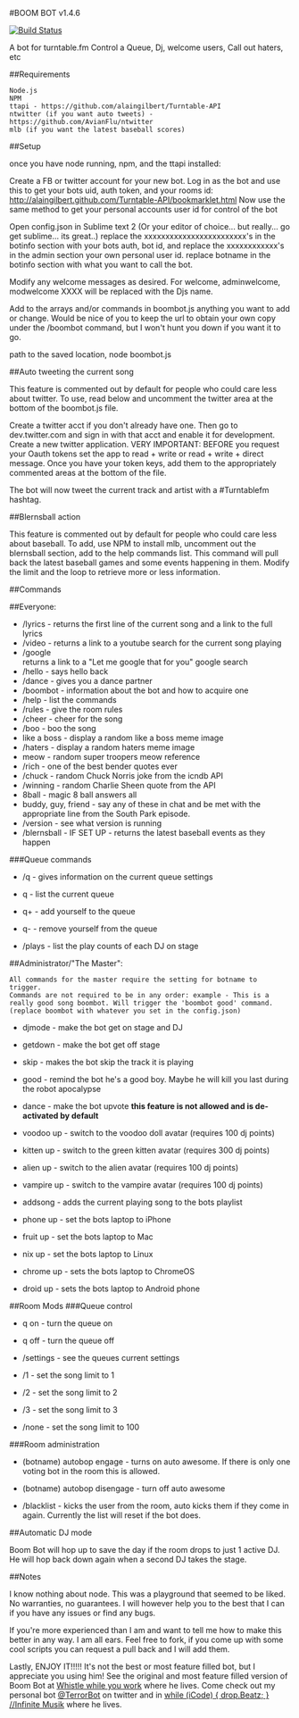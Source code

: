 #BOOM BOT v1.4.6

[![Build Status](https://secure.travis-ci.org/TerrordactylDesigns/boombot.png)](http://travis-ci.org/TerrordactylDesigns/boombot)

A bot for turntable.fm
Control a Queue,
Dj, welcome users,
Call out haters, etc

##Requirements

	Node.js
	NPM
	ttapi - https://github.com/alaingilbert/Turntable-API
	ntwitter (if you want auto tweets) - https://github.com/AvianFlu/ntwitter
	mlb (if you want the latest baseball scores)

##Setup

once you have node running, npm,
and the ttapi installed:

Create a FB or twitter account for your new bot.
Log in as the bot and use this to get your bots uid, auth token, and your rooms id:
http://alaingilbert.github.com/Turntable-API/bookmarklet.html
Now use the same method to get your personal accounts user id for control of the bot

Open config.json in Sublime text 2 (Or your editor of choice... but really... go get sublime... its great..)
replace the xxxxxxxxxxxxxxxxxxxxxxxx's in the botinfo section with your bots auth, bot id, and replace the xxxxxxxxxxxx's in the admin section your own personal user id.
replace botname in the botinfo section with what you want to call the bot.

Modify any welcome messages as desired. For welcome, adminwelcome, modwelcome XXXX will be replaced with the Djs name.

Add to the arrays and/or commands in boombot.js anything you want to add or change. Would be nice of you to keep the url to obtain your own copy under the /boombot command, but I won't hunt you down if you want it to go.

path to the saved location,
node boombot.js

##Auto tweeting the current song

This feature is commented out by default for people who could care less about twitter. To use, read below and uncomment the twitter area at the bottom of the boombot.js file.

Create a twitter acct if you don't already have one.
Then go to dev.twitter.com and sign in with that acct and enable it for development.
Create a new twitter application. VERY IMPORTANT: BEFORE you request your Oauth tokens set the app to read + write or read + write + direct message.
Once you have your token keys, add them to the appropriately commented areas at the bottom of the file.

The bot will now tweet the current track and artist with a #Turntablefm hashtag.

##Blernsball action

This feature is commented out by default for people who could care less about baseball.
To add, use NPM to install mlb, uncomment out the blernsball section, add to the help commands list.
This command will pull back the latest baseball games and some events happening in them.
Modify the limit and the loop to retrieve more or less information.



##Commands

##Everyone:

* /lyrics - returns the first line of the current song and a link to the full lyrics
* /video - returns a link to a youtube search for the current song playing
* /google <search terms> returns a link to a "Let me google that for you" google search
* /hello - says hello back
* /dance - gives you a dance partner
* /boombot - information about the bot and how to acquire one
* /help - list the commands
* /rules - give the room rules
* /cheer - cheer for the song
* /boo - boo the song
* like a boss - display a random like a boss meme image
* /haters - display a random haters meme image
* meow - random super troopers meow reference
* /rich - one of the best bender quotes ever
* /chuck - random Chuck Norris joke from the icndb API
* /winning - random Charlie Sheen quote from the API
* 8ball <question> - magic 8 ball answers all
* buddy, guy, friend - say any of these in chat and be met with the appropriate line from the South Park episode.
* /version - see what version is running
* /blernsball - IF SET UP - returns the latest baseball events as they happen

###Queue commands

* /q - gives information on the current queue settings

* q - list the current queue

* q+ - add yourself to the queue

* q- - remove yourself from the queue

* /plays - list the play counts of each DJ on stage

##Administrator/"The Master":

	All commands for the master require the setting for botname to trigger.
	Commands are not required to be in any order: example - This is a really good song boombot. Will trigger the 'boombot good' command. (replace boombot with whatever you set in the config.json)

* djmode - make the bot get on stage and DJ

* getdown - make the bot get off stage

* skip - makes the bot skip the track it is playing

* good - remind the bot he's a good boy. Maybe he will kill you last during the robot apocalypse

* dance - make the bot upvote **this feature is not allowed and is de-activated by default**

* voodoo up - switch to the voodoo doll avatar (requires 100 dj points)

* kitten up - switch to the green kitten avatar (requires 300 dj points)

* alien up - switch to the alien avatar (requires 100 dj points)

* vampire up - switch to the vampire avatar (requires 100 dj points)

* addsong - adds the current playing song to the bots playlist

* phone up - set the bots laptop to iPhone

* fruit up - set the bots laptop to Mac

* nix up - set the bots laptop to Linux

* chrome up - sets the bots laptop to ChromeOS

* droid up - sets the bots laptop to Android phone

##Room Mods
###Queue control

* q on - turn the queue on

* q off - turn the queue off

* /settings - see the queues current settings

* /1 - set the song limit to 1

* /2 - set the song limit to 2

* /3 - set the song limit to 3

* /none - set the song limit to 100

###Room administration

* (botname) autobop engage - turns on auto awesome. If there is only one voting bot in the room this is allowed.

* (botname) autobop disengage - turn off auto awesome

* /blacklist <username> - kicks the user from the room, auto kicks them if they come in again. Currently the list will reset if the bot does.

##Automatic DJ mode

Boom Bot will hop up to save the day if the room drops to just 1 active DJ. He will hop back down again when a second DJ takes the stage.

##Notes

I know nothing about node. This was a playground that seemed to be liked. No warranties, no guarantees. I will however help you to the best that I can if you have any issues or find any bugs.

If you're more experienced than I am and want to tell me how to make this better in any way. I am all ears. Feel free to fork, if you come up with some cool scripts you can request a pull back and I will add them.

Lastly, ENJOY IT!!!!! It's not the best or most feature filled bot, but I appreciate you using him!
See the original and most feature filled version of Boom Bot at [Whistle while you work](http://turntable.fm/whistle_while_you_work43) where he lives.
Come check out my personal bot [@TerrorBot](http://twitter.com/#!/terrorbot) on twitter and in [while (iCode) { drop.Beatz; } //Infinite Musik](http://turntable.fm/while_icode_dropbeatz_infinite_muzik) where he lives.